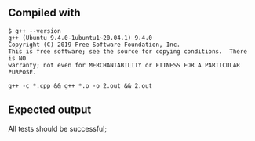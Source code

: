 ## Compiled with
```
$ g++ --version 
g++ (Ubuntu 9.4.0-1ubuntu1~20.04.1) 9.4.0
Copyright (C) 2019 Free Software Foundation, Inc.
This is free software; see the source for copying conditions.  There is NO
warranty; not even for MERCHANTABILITY or FITNESS FOR A PARTICULAR PURPOSE.
```

`g++ -c *.cpp && g++ *.o -o 2.out && 2.out`



## Expected output

All tests should be successful;